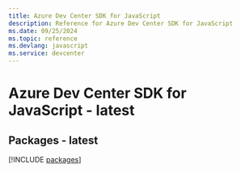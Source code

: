 ```yaml
---
title: Azure Dev Center SDK for JavaScript
description: Reference for Azure Dev Center SDK for JavaScript
ms.date: 09/25/2024
ms.topic: reference
ms.devlang: javascript
ms.service: devcenter
---
```

# Azure Dev Center SDK for JavaScript - latest
## Packages - latest
[!INCLUDE [packages](dev-center-index.md)]